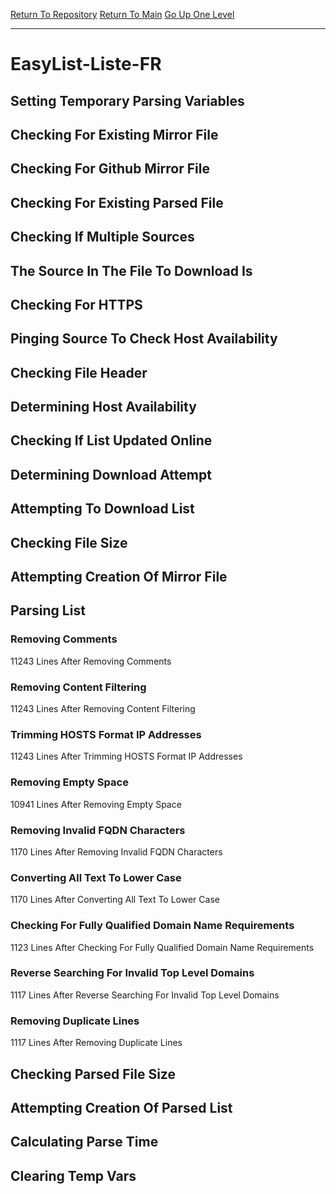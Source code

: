[Return To Repository](https://github.com/deathbybandaid/piholeparser/)
[Return To Main](https://github.com/deathbybandaid/piholeparser/blob/master/RecentRunLogs/Mainlog.md)
[Go Up One Level](https://github.com/deathbybandaid/piholeparser/blob/master/RecentRunLogs/TopLevelScripts/30-Processing-Blacklists.md)
____________________________________
# EasyList-Liste-FR
## Setting Temporary Parsing Variables
## Checking For Existing Mirror File
## Checking For Github Mirror File
## Checking For Existing Parsed File
## Checking If Multiple Sources
## The Source In The File To Download Is
## Checking For HTTPS
## Pinging Source To Check Host Availability
## Checking File Header
## Determining Host Availability
## Checking If List Updated Online
## Determining Download Attempt
## Attempting To Download List
## Checking File Size
## Attempting Creation Of Mirror File
## Parsing List
### Removing Comments
11243 Lines After Removing Comments
### Removing Content Filtering
11243 Lines After Removing Content Filtering
### Trimming HOSTS Format IP Addresses
11243 Lines After Trimming HOSTS Format IP Addresses
### Removing Empty Space
10941 Lines After Removing Empty Space
### Removing Invalid FQDN Characters
1170 Lines After Removing Invalid FQDN Characters
### Converting All Text To Lower Case
1170 Lines After Converting All Text To Lower Case
### Checking For Fully Qualified Domain Name Requirements
1123 Lines After Checking For Fully Qualified Domain Name Requirements
### Reverse Searching For Invalid Top Level Domains
1117 Lines After Reverse Searching For Invalid Top Level Domains
### Removing Duplicate Lines
1117 Lines After Removing Duplicate Lines
## Checking Parsed File Size
## Attempting Creation Of Parsed List
## Calculating Parse Time
## Clearing Temp Vars
